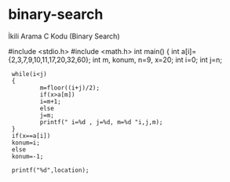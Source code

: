 # binary-search
İkili Arama C Kodu (Binary Search)

#include <stdio.h>
#include <math.h>
int main()
{
     int a[i]={2,3,7,9,10,11,17,20,32,60};
     int m, konum, n=9, x=20;
     int i=0;
     int j=n;

     while(i<j)
     {
             m=floor((i+j)/2);
             if(x>a[m])
             i=m+1;
             else
             j=m;
             printf(" i=%d , j=%d, m=%d "i,j,m);
     }
     if(x==a[i]) 
     konum=i;
     else
     konum=-1;
     
     printf("%d",location);
